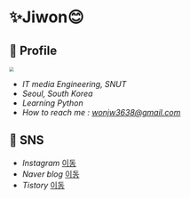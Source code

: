 # ✨Jiwon😊



## 🔹 Profile

<img src="https://cafeptthumb-phinf.pstatic.net/MjAyMDAzMDVfMTc4/MDAxNTgzMzM0MzY4OTM4.6rBN3MoPMyTIcBVUsilyl1lSdku7KMHs2ABTt5pH9WYg.VuObo2Kf1-7_akbyV4WuLrTak4eHc5vt4oPq89aWF7Ag.JPEG/KakaoTalk_20200304_235716575.jpg?type=w800" style="zoom:50%;" />



- *IT media Engineering, SNUT*
- *Seoul, South Korea*
- *Learning Python*
- *How to reach me : wonjw3638@gmail.com* 



## 🔹 SNS

- *Instagram* [이동](https://www.instagram.com/_uomlr_/)
- *Naver blog* [이동](https://blog.naver.com/wonjw3638)
- *Tistory* [이동](https://only-jione.tistory.com/)






